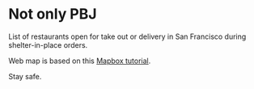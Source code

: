 # Not only PBJ

List of restaurants open for take out or delivery in San Francisco during shelter-in-place orders. 

Web map is based on this [Mapbox tutorial](https://docs.mapbox.com/help/tutorials/geocode-and-sort-stores/).

Stay safe. 